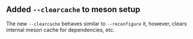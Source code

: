 ## Added `--clearcache` to meson setup

The new `--clearcache` behaves similar to `--reconfigure` it, however,
clears internal meson cache for dependencies, etc.
